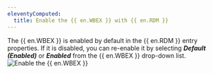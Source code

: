 ```yaml
---
eleventyComputed:
  title: Enable the {{ en.WBEX }} with {{ en.RDM }}
---
```

The {{ en.WBEX }} is enabled by default in the {{ en.RDM }} entry properties. If it is disabled, you can re-enable it by selecting ***Default (Enabled)*** or ***Enabled*** from the {{ en.WBEX }} drop-down list.
![Enable the {{ en.WBEX }}](https://cdnweb.devolutions.net/docs/docs_en_rdm_windows_Dwl4031.png)